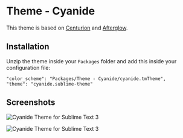 Theme - Cyanide
===================

This theme is based on [Centurion](https://github.com/allanhortle/Centurion) and [Afterglow](http://yabatadesign.github.io/afterglow-theme/).

## Installation

Unzip the theme inside your `Packages` folder and add this inside your configuration file:

    "color_scheme": "Packages/Theme - Cyanide/cyanide.tmTheme",
    "theme": "cyanide.sublime-theme"

## Screenshots

 ![Cyanide Theme for Sublime Text 3](http://i.imgur.com/j0r26Is.png)
  
 ![Cyanide Theme for Sublime Text 3](http://i.imgur.com/EvIL3Ju.png)
